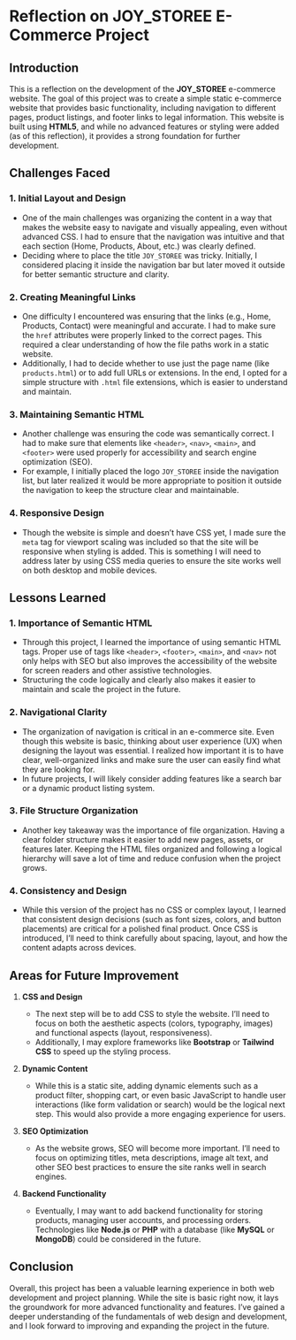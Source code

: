 # Reflection on JOY_STOREE E-Commerce Project

## Introduction

This is a reflection on the development of the **JOY_STOREE** e-commerce website. The goal of this project was to create a simple static e-commerce website that provides basic functionality, including navigation to different pages, product listings, and footer links to legal information. This website is built using **HTML5**, and while no advanced features or styling were added (as of this reflection), it provides a strong foundation for further development.

## Challenges Faced

### 1. **Initial Layout and Design**
   - One of the main challenges was organizing the content in a way that makes the website easy to navigate and visually appealing, even without advanced CSS. I had to ensure that the navigation was intuitive and that each section (Home, Products, About, etc.) was clearly defined.
   - Deciding where to place the title `JOY_STOREE` was tricky. Initially, I considered placing it inside the navigation bar but later moved it outside for better semantic structure and clarity.

### 2. **Creating Meaningful Links**
   - One difficulty I encountered was ensuring that the links (e.g., Home, Products, Contact) were meaningful and accurate. I had to make sure the `href` attributes were properly linked to the correct pages. This required a clear understanding of how the file paths work in a static website.
   - Additionally, I had to decide whether to use just the page name (like `products.html`) or to add full URLs or extensions. In the end, I opted for a simple structure with `.html` file extensions, which is easier to understand and maintain.

### 3. **Maintaining Semantic HTML**
   - Another challenge was ensuring the code was semantically correct. I had to make sure that elements like `<header>`, `<nav>`, `<main>`, and `<footer>` were used properly for accessibility and search engine optimization (SEO).
   - For example, I initially placed the logo `JOY_STOREE` inside the navigation list, but later realized it would be more appropriate to position it outside the navigation to keep the structure clear and maintainable.

### 4. **Responsive Design**
   - Though the website is simple and doesn’t have CSS yet, I made sure the `meta` tag for viewport scaling was included so that the site will be responsive when styling is added. This is something I will need to address later by using CSS media queries to ensure the site works well on both desktop and mobile devices.

## Lessons Learned

### 1. **Importance of Semantic HTML**
   - Through this project, I learned the importance of using semantic HTML tags. Proper use of tags like `<header>`, `<footer>`, `<main>`, and `<nav>` not only helps with SEO but also improves the accessibility of the website for screen readers and other assistive technologies.
   - Structuring the code logically and clearly also makes it easier to maintain and scale the project in the future.

### 2. **Navigational Clarity**
   - The organization of navigation is critical in an e-commerce site. Even though this website is basic, thinking about user experience (UX) when designing the layout was essential. I realized how important it is to have clear, well-organized links and make sure the user can easily find what they are looking for.
   - In future projects, I will likely consider adding features like a search bar or a dynamic product listing system.

### 3. **File Structure Organization**
   - Another key takeaway was the importance of file organization. Having a clear folder structure makes it easier to add new pages, assets, or features later. Keeping the HTML files organized and following a logical hierarchy will save a lot of time and reduce confusion when the project grows.

### 4. **Consistency and Design**
   - While this version of the project has no CSS or complex layout, I learned that consistent design decisions (such as font sizes, colors, and button placements) are critical for a polished final product. Once CSS is introduced, I’ll need to think carefully about spacing, layout, and how the content adapts across devices.

## Areas for Future Improvement

1. **CSS and Design**
   - The next step will be to add CSS to style the website. I’ll need to focus on both the aesthetic aspects (colors, typography, images) and functional aspects (layout, responsiveness).
   - Additionally, I may explore frameworks like **Bootstrap** or **Tailwind CSS** to speed up the styling process.

2. **Dynamic Content**
   - While this is a static site, adding dynamic elements such as a product filter, shopping cart, or even basic JavaScript to handle user interactions (like form validation or search) would be the logical next step. This would also provide a more engaging experience for users.

3. **SEO Optimization**
   - As the website grows, SEO will become more important. I’ll need to focus on optimizing titles, meta descriptions, image alt text, and other SEO best practices to ensure the site ranks well in search engines.

4. **Backend Functionality**
   - Eventually, I may want to add backend functionality for storing products, managing user accounts, and processing orders. Technologies like **Node.js** or **PHP** with a database (like **MySQL** or **MongoDB**) could be considered in the future.

## Conclusion

Overall, this project has been a valuable learning experience in both web development and project planning. While the site is basic right now, it lays the groundwork for more advanced functionality and features. I’ve gained a deeper understanding of the fundamentals of web design and development, and I look forward to improving and expanding the project in the future.
